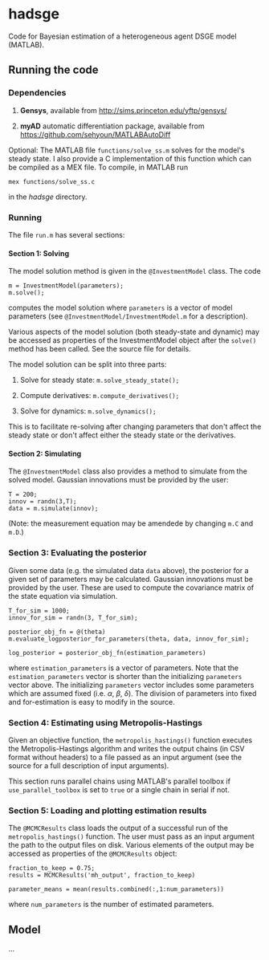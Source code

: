 # hadsge
Code for Bayesian estimation of a heterogeneous agent DSGE model (MATLAB).

## Running the code

### Dependencies

1. **Gensys**, available from http://sims.princeton.edu/yftp/gensys/
  
2. **myAD** automatic differentiation package, available from https://github.com/sehyoun/MATLABAutoDiff

Optional:
The MATLAB file ``functions/solve_ss.m`` solves for the model's steady state. I also provide a C implementation of this function which can be compiled as a MEX file. To compile, in MATLAB run
```
mex functions/solve_ss.c
```
in the _hadsge_ directory.

### Running
  
The file ``run.m``  has several sections:

#### Section 1: Solving

The model solution method is given in the ``@InvestmentModel`` class. The code
```
m = InvestmentModel(parameters);
m.solve();
```
computes the model solution where ``parameters`` is a vector of model parameters (see ``@InvestmentModel/InvestmentModel.m`` for a description).

Various aspects of the model solution (both steady-state and dynamic) may be accessed as properties of the InvestmentModel object after the ``solve()`` method has been called. See the source file for details.

The model solution can be split into three parts:

1. Solve for steady state:
``
m.solve_steady_state();
``

2. Compute derivatives:
``
m.compute_derivatives();
``

3. Solve for dynamics: ``m.solve_dynamics();``

This is to facilitate re-solving after changing parameters that don't affect the steady state or don't affect either the steady state or the derivatives.

####  Section 2: Simulating

The  ``@InvestmentModel`` class also provides a method to simulate from the solved model. Gaussian innovations must be provided by the user:

```
T = 200;
innov = randn(3,T);
data = m.simulate(innov);
```

(Note: the measurement equation may be amendede by changing ``m.C`` and ``m.D``.)

### Section 3: Evaluating the posterior

Given some data (e.g. the simulated data ``data`` above), the posterior for a given set of parameters may be calculated. Gaussian innovations must be provided by the user. These are used to compute the covariance matrix of the state equation via simulation.

```
T_for_sim = 1000;
innov_for_sim = randn(3, T_for_sim);

posterior_obj_fn = @(theta) m.evaluate_logposterior_for_parameters(theta, data, innov_for_sim);

log_posterior = posterior_obj_fn(estimation_parameters)
```

where ``estimation_parameters`` is a vector of parameters. Note that the ``estimation_parameters`` vector is shorter than the initializing ``parameters`` vector above. The initializing ``parameters`` vector includes some parameters which are assumed fixed (i.e. $\alpha$, $\beta$, $\delta$). The division of parameters into fixed and for-estimation is easy to modify in the source.

### Section 4: Estimating using Metropolis-Hastings

Given an objective function, the ``metropolis_hastings()`` function executes the Metropolis-Hastings algorithm and writes the output chains (in CSV format without headers) to a file passed as an input argument (see the source for a full description of input arguments).

This section runs parallel chains using MATLAB's parallel toolbox if ``use_parallel_toolbox`` is set to ``true`` or a single chain in serial if not.

### Section 5: Loading and plotting estimation results

The ``@MCMCResults`` class loads the output of a successful run of the ``metropolis_hastings()`` function. The user must pass as an input argument the path to the output files on disk. Various elements of the output may be accessed as properties of the ``@MCMCResults`` object:

```
fraction_to_keep = 0.75;
results = MCMCResults('mh_output', fraction_to_keep)

parameter_means = mean(results.combined(:,1:num_parameters))
```
where ``num_parameters`` is the number of estimated parameters.


## Model

...
